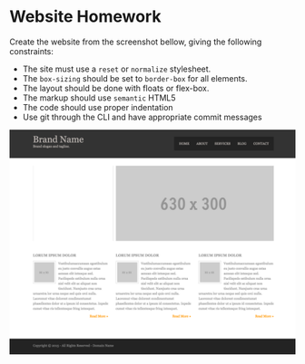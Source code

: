# Website Homework

Create the website from the screenshot bellow, giving the following
constraints:

* The site must use a `reset` or `normalize` stylesheet.
* The `box-sizing` should be set to `border-box` for all elements.
* The layout should be done with floats or flex-box.
* The markup should use `semantic` HTML5
* The code should use proper indentation
* Use git through the CLI and have appropriate commit messages

![](img/layout.png)
